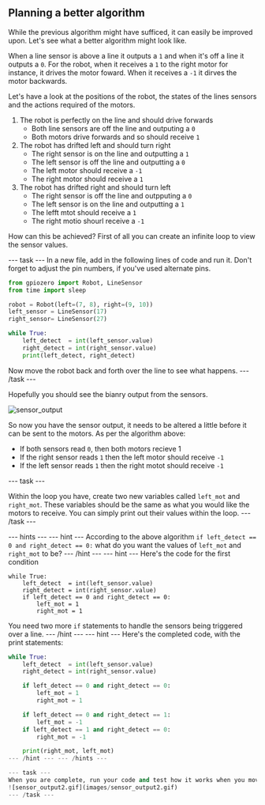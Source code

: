 ## Planning a better algorithm

While the previous algorithm might have sufficed, it can easily be improved upon. Let's see what a better algorithm might look like.

When a line sensor is above a line it outputs a `1` and when it's off a line it outputs a `0`.
For the robot, when it receives a `1` to the right motor for instance, it drives the motor foward. When it receives a `-1` it dirves the motor backwards.

Let's have a look at the positions of the robot, the states of the lines sensors and the actions required of the motors.

1. The robot is perfectly on the line and should drive forwards
   - Both line sensors are off the line and outputing a `0`
   - Both motors drive forwards and so should receive `1`
2. The robot has drifted left and should turn right
   - The right sensor is on the line and outputting a `1`
   - The left sensor is off the line and outputting a `0`
   - The left motor should receive a `-1`
   - The right motor should receive a `1`
3. The robot has drifted right and should turn left
   - The right sensor is off the line and outpputing a `0`
   - The left sensor is on the line and outputting a `1`
   - The lefft mtot should receive a `1`
   - The right motio shourl receive a `-1`
   
How can this be achieved? First of all you can create an infinite loop to view the sensor values.

--- task ---
In a new file, add in the following lines of code and run it. Don't forget to adjust the pin numbers, if you've used alternate pins.

```python
from gpiozero import Robot, LineSensor
from time import sleep

robot = Robot(left=(7, 8), right=(9, 10)) 
left_sensor = LineSensor(17)
right_sensor= LineSensor(27)

while True:
	left_detect  = int(left_sensor.value)
	right_detect = int(right_sensor.value)
	print(left_detect, right_detect)
```
Now move the robot back and forth over the line to see what happens.
--- /task ---

Hopefully you should see the bianry output from the sensors.

![sensor_output](images/sensor_output.gif)

So now you have the sensor output, it needs to be altered a little before it can be sent to the motors. As per the algorithm above:
- If both sensors read `0`, then both motors recieve 1
- If the right sensor reads `1` then the left motor should receive `-1`
- If the left sensor reads `1` then the right motot should receive `-1`

--- task ---

Within the loop you have, create two new variables called `left_mot` and `right_mot`. These variables should be the same as what you would like the motors to receive. You can simply print out their values within the loop.
--- /task ---

--- hints --- --- hint ---
According to the above algorithm `if left_detect == 0 and right_detect == 0:` what do you want the values of `left_mot` and `right_mot` to be?
--- /hint --- --- hint ---
Here's the code for the first condition
```
while True:
	left_detect  = int(left_sensor.value)
	right_detect = int(right_sensor.value)
	if left_detect == 0 and right_detect == 0:
		left_mot = 1
		right_mot = 1
```
You need two more `if` statements to handle the sensors being triggered over a line.
--- /hint --- --- hint ---
Here's the completed code, with the print statements:
```python
while True:
	left_detect  = int(left_sensor.value)
	right_detect = int(right_sensor.value)

	if left_detect == 0 and right_detect == 0:
		left_mot = 1
		right_mot = 1

	if left_detect == 0 and right_detect == 1:
		left_mot = -1
	if left_detect == 1 and right_detect == 0:
		right_mot = -1

	print(right_mot, left_mot)
--- /hint --- --- /hints ---

--- task ---
When you are complete, run your code and test how it works when you move the robot over the line
![sensor_output2.gif](images/sensor_output2.gif)
--- /task ---
